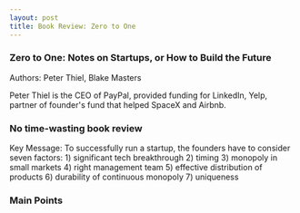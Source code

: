 ```yaml
---
layout: post
title: Book Review: Zero to One
---
```


### Zero to One: Notes on Startups, or How to Build the Future

Authors: Peter Thiel, Blake Masters

Peter Thiel is the CEO of PayPal, provided funding for LinkedIn, Yelp, partner of founder's fund that helped SpaceX and Airbnb.

### No time-wasting book review

Key Message: To successfully run a startup, the founders have to consider seven factors: 1) significant tech breakthrough 2) timing 3) monopoly in small markets 4) right management team 5) effective distribution of products 6) durability of continuous monopoly 7) uniqueness

### Main Points


<!--stackedit_data:
eyJoaXN0b3J5IjpbLTYwNzk4Njc0OF19
-->